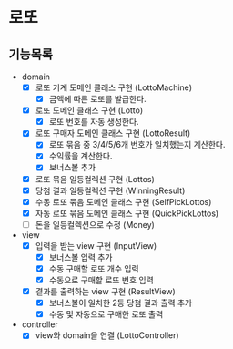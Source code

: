 # 로또
## 기능목록
- domain
  - [x] 로또 기계 도메인 클래스 구현 (LottoMachine)
    - [x] 금액에 따른 로또를 발급한다.
  - [x] 로또 도메인 클래스 구현 (Lotto)
    - [x] 로또 번호를 자동 생성한다.
  - [x] 로또 구매자 도메인 클래스 구현 (LottoResult)
    - [x] 로또 묶음 중 3/4/5/6개 번호가 일치했는지 계산한다.
    - [x] 수익률을 계산한다.
    - [x] 보너스볼 추가
  - [x] 로또 묶음 일등컬렉션 구현 (Lottos)
  - [x] 당첨 결과 일등컬렉션 구현 (WinningResult)
  - [x] 수동 로또 묶음 도메인 클래스 구현 (SelfPickLottos)
  - [x] 자동 로또 묶음 도메인 클래스 구현 (QuickPickLottos)
  - [ ] 돈을 일등컬렉션으로 수정 (Money)
- view
  - [x] 입력을 받는 view 구현 (InputView)
    - [x] 보너스볼 입력 추가
    - [x] 수동 구매할 로또 개수 입력
    - [x] 수동으로 구매할 로또 번호 입력
  - [x] 결과를 출력하는 view 구현 (ResultView)
    - [x] 보너스볼이 일치한 2등 당첨 결과 출력 추가
    - [x] 수동 및 자동으로 구매한 로또 출력
- controller
  - [x] view와 domain을 연결 (LottoController)
